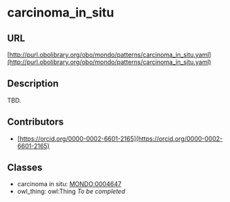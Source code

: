 # carcinoma_in_situ 
## URL 
[http://purl.obolibrary.org/obo/mondo/patterns/carcinoma_in_situ.yaml](http://purl.obolibrary.org/obo/mondo/patterns/carcinoma_in_situ.yaml)
## Description 
TBD.
## Contributors 
* [https://orcid.org/0000-0002-6601-2165](https://orcid.org/0000-0002-6601-2165) 
## Classes 
* carcinoma in situ: [MONDO:0004647](http://purl.obolibrary.org/obo/MONDO_0004647) 
* owl_thing: owl:Thing 
_To be completed_